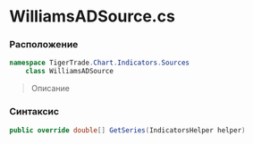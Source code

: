 
# WilliamsADSource.cs
### Расположение
```csharp
namespace TigerTrade.Chart.Indicators.Sources  
    class WilliamsADSource
```

> Описание

### Синтаксис
```csharp
public override double[] GetSeries(IndicatorsHelper helper)
```

